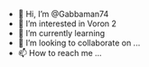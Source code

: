 - 👋 Hi, I’m @Gabbaman74
- 👀 I’m interested in  Voron  2
- 🌱 I’m currently learning   
- 💞️ I’m looking to collaborate on ...
- 📫 How to reach me ...

<!---
Gabbaman74/Gabbaman74 is a ✨ special ✨ repository because its `README.md` (this file) appears on your GitHub profile.
You can click the Preview link to take a look at your changes.
--->
